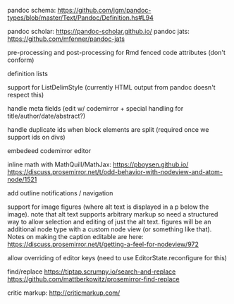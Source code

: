 

pandoc schema: <https://github.com/jgm/pandoc-types/blob/master/Text/Pandoc/Definition.hs#L94>

pandoc scholar: https://pandoc-scholar.github.io/
pandoc jats:    https://github.com/mfenner/pandoc-jats

pre-processing and post-processing for Rmd fenced code attributes (don't conform)



definition lists

support for ListDelimStyle (currently HTML output from pandoc doesn't respect this)

handle meta fields (edit w/ codemirror + special handling for title/author/date/abstract?)

handle duplicate ids when block elements are split (required once we support ids on divs)

embedeed codemirror editor

inline math with MathQuill/MathJax: 
   https://pboysen.github.io/
   https://discuss.prosemirror.net/t/odd-behavior-with-nodeview-and-atom-node/1521



add outline notifications / navigation

support for image figures (where alt text is displayed in a p below the image). note that alt text supports arbitrary markup so need a structured way to allow selection and editing of just the alt text. figures will
be an additional node type with a custom node view (or something like that). Notes on making the caption editable
are here: https://discuss.prosemirror.net/t/getting-a-feel-for-nodeview/972

allow overriding of editor keys (need to use EditorState.reconfigure for this)

find/replace
  https://tiptap.scrumpy.io/search-and-replace 
  https://github.com/mattberkowitz/prosemirror-find-replace

critic markup: http://criticmarkup.com/

